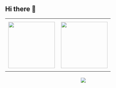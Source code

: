 ## Hi there 👋

<div align="center">
  <!-- 统计信息横向排列 -->
  <table border="0" style="border-collapse: collapse; margin: auto;">
    <tr>
      <td style="padding: 10px;">
        <img height="150px" src="https://github-readme-stats.vercel.app/api?username=Maybezsqs&hide_title=true&hide_border=true&show_icons=true&line_height=21&text_color=333&icon_color=4c71f2&bg_color=0,e3f2fd,ffffff,e3f2fd&theme=graywhite" />
      </td>
      <td style="padding: 10px;">
        <img height="150px" src="https://github-readme-stats.vercel.app/api/top-langs/?username=Maybezsqs&hide_title=true&hide_border=true&layout=compact&langs_count=6&text_color=333&icon_color=4c71f2&bg_color=0,e3f2fd,ffffff,e3f2fd&theme=graywhite" />
      </td>
    </tr>
  </table>
  
  <!-- 活动图 -->
  <div style="margin-top: 20px;">
    <img src="https://github-readme-activity-graph.vercel.app/graph?username=Maybezsqs&theme=react-dark&bg_color=0d1117&color=58a6ff&line=38bdae&point=ffffff&area=true&hide_border=true" />
  </div>
</div>


<!--

**Maybezsqs/Maybezsqs** is a ✨ _special_ ✨ repository because its `README.md` (this file) appears on your GitHub profile.

Here are some ideas to get you started:

- 🔭 I’m currently working on ...
- 🌱 I’m currently learning ...
- 👯 I’m looking to collaborate on ...
- 🤔 I’m looking for help with ...
- 💬 Ask me about ...
- 📫 How to reach me: ...
- 😄 Pronouns: ...
- ⚡ Fun fact: ...
-->
